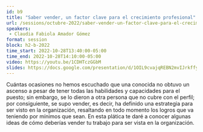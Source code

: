 ```yaml
---
id: b9
title: "Saber vender, un factor clave para el crecimiento profesional"
url: /sessions/octubre-2022/saber-vender-un-factor-clave-para-el-crecimiento-profesional
speakers:
 - Claudia Fabiola Amador Gómez
format: session
block: h2-b-2022
time_start: 2022-10-28T13:40:00-05:00
time_end: 2022-10-28T14:10:00-05:00
video: https://youtu.be/1CDHTczGGbM
slides: https://docs.google.com/presentation/d/1OIL9cvajqREBN2mvIJrkffy-hXO1Sbx_/edit?usp=sharing&ouid=106012426110320767492&rtpof=true&sd=true
---
```


Cuántas ocasiones no hemos escuchado que una conocida no obtuvo un ascenso a pesar de tener todas las habilidades y capacidades para el puesto; sin embargo, se lo dieron a otra persona que no cubre con el perfil; por consiguiente, se supo vender, es decir, ha definido una estrategia para ser visto en la organización, resaltando en todo momento los logros que va teniendo por mínimos que sean. En esta plática te daré a conocer algunas ideas de cómo deberías vender tu trabajo para ser vista en la organización.